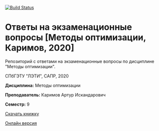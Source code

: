 [![Build Status](https://travis-ci.org/eltech-cad-masters/exam_tickets_mo_2020_karimov.svg?branch=master)](https://travis-ci.org/eltech-cad-masters/exam_tickets_mo_2020_karimov)

# Ответы на экзаменационные вопросы [Методы оптимизации, Каримов, 2020]

Репозиторий с ответами на экзаменационные вопросы по дисциплине "Методы оптимизации".

СПбГЭТУ "ЛЭТИ", САПР, 2020

**Дисциплина:** Методы оптимизации

**Преподаватель:** Каримов Артур Искандарович

**Семестр:** 9

[Скачать книжку](https://github.com/eltech-cad-masters/exam_tickets_mo_2020_karimov/releases/latest)

[Онлайн версия](https://eltech-cad-masters.github.io/exam_tickets_mo_2020_karimov/)
